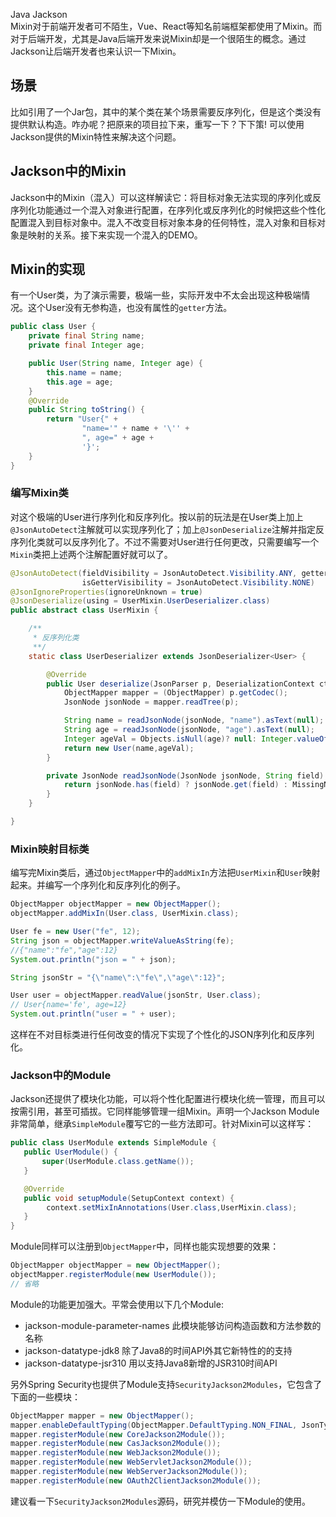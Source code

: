 Java Jackson<br />Mixin对于前端开发者可不陌生，Vue、React等知名前端框架都使用了Mixin。而对于后端开发，尤其是Java后端开发来说Mixin却是一个很陌生的概念。通过Jackson让后端开发者也来认识一下Mixin。
<a name="ejhS2"></a>
## 场景
比如引用了一个Jar包，其中的某个类在某个场景需要反序列化，但是这个类没有提供默认构造。咋办呢？把原来的项目拉下来，重写一下？下下策! 可以使用Jackson提供的Mixin特性来解决这个问题。
<a name="lXmZi"></a>
## Jackson中的Mixin
Jackson中的Mixin（混入）可以这样解读它：将目标对象无法实现的序列化或反序列化功能通过一个混入对象进行配置，在序列化或反序列化的时候把这些个性化配置混入到目标对象中。混入不改变目标对象本身的任何特性，混入对象和目标对象是映射的关系。接下来实现一个混入的DEMO。
<a name="Zp5nk"></a>
## Mixin的实现
有一个User类，为了演示需要，极端一些，实际开发中不太会出现这种极端情况。这个User没有无参构造，也没有属性的`getter`方法。
```java
public class User {
    private final String name;
    private final Integer age;

    public User(String name, Integer age) {
        this.name = name;
        this.age = age;
    }
    @Override
    public String toString() {
        return "User{" +
                "name='" + name + '\'' +
                ", age=" + age +
                '}';
    }
}
```
<a name="nNKZO"></a>
### 编写Mixin类
对这个极端的User进行序列化和反序列化。按以前的玩法是在User类上加上`@JsonAutoDetect`注解就可以实现序列化了；加上`@JsonDeserialize`注解并指定反序列化类就可以反序列化了。不过不需要对User进行任何更改，只需要编写一个`Mixin`类把上述两个注解配置好就可以了。
```java
@JsonAutoDetect(fieldVisibility = JsonAutoDetect.Visibility.ANY, getterVisibility = JsonAutoDetect.Visibility.NONE,
                isGetterVisibility = JsonAutoDetect.Visibility.NONE)
@JsonIgnoreProperties(ignoreUnknown = true)
@JsonDeserialize(using = UserMixin.UserDeserializer.class)
public abstract class UserMixin {

    /**
     * 反序列化类
     **/
    static class UserDeserializer extends JsonDeserializer<User> {

        @Override
        public User deserialize(JsonParser p, DeserializationContext ctxt) throws IOException {
            ObjectMapper mapper = (ObjectMapper) p.getCodec();
            JsonNode jsonNode = mapper.readTree(p);

            String name = readJsonNode(jsonNode, "name").asText(null);
            String age = readJsonNode(jsonNode, "age").asText(null);
            Integer ageVal = Objects.isNull(age)? null: Integer.valueOf(age);
            return new User(name,ageVal);
        }

        private JsonNode readJsonNode(JsonNode jsonNode, String field) {
            return jsonNode.has(field) ? jsonNode.get(field) : MissingNode.getInstance();
        }
    }

}
```
<a name="YY31w"></a>
### Mixin映射目标类
编写完Mixin类后，通过`ObjectMapper`中的`addMixIn`方法把`UserMixin`和`User`映射起来。并编写一个序列化和反序列化的例子。
```java
ObjectMapper objectMapper = new ObjectMapper();
objectMapper.addMixIn(User.class, UserMixin.class);

User fe = new User("fe", 12);
String json = objectMapper.writeValueAsString(fe);
//{"name":"fe","age":12} 
System.out.println("json = " + json);

String jsonStr = "{\"name\":\"fe\",\"age\":12}";

User user = objectMapper.readValue(jsonStr, User.class);
// User{name='fe', age=12}
System.out.println("user = " + user);
```
这样在不对目标类进行任何改变的情况下实现了个性化的JSON序列化和反序列化。
<a name="ahjKX"></a>
### Jackson中的Module
Jackson还提供了模块化功能，可以将个性化配置进行模块化统一管理，而且可以按需引用，甚至可插拔。它同样能够管理一组Mixin。声明一个Jackson Module非常简单，继承`SimpleModule`覆写它的一些方法即可。针对Mixin可以这样写：
```java
public class UserModule extends SimpleModule {
   public UserModule() {
       super(UserModule.class.getName());
   }

   @Override
   public void setupModule(SetupContext context) {
        context.setMixInAnnotations(User.class,UserMixin.class);
   }
}
```
Module同样可以注册到`ObjectMapper`中，同样也能实现想要的效果：
```java
ObjectMapper objectMapper = new ObjectMapper();
objectMapper.registerModule(new UserModule());
// 省略
```
Module的功能更加强大。平常会使用以下几个Module:

- jackson-module-parameter-names  此模块能够访问构造函数和方法参数的名称
- jackson-datatype-jdk8 除了Java8的时间API外其它新特性的的支持
- jackson-datatype-jsr310  用以支持Java8新增的JSR310时间API

另外Spring Security也提供了Module支持`SecurityJackson2Modules`，它包含了下面的一些模块：
```java
ObjectMapper mapper = new ObjectMapper();
mapper.enableDefaultTyping(ObjectMapper.DefaultTyping.NON_FINAL, JsonTypeInfo.As.PROPERTY);
mapper.registerModule(new CoreJackson2Module());
mapper.registerModule(new CasJackson2Module());
mapper.registerModule(new WebJackson2Module());
mapper.registerModule(new WebServletJackson2Module());
mapper.registerModule(new WebServerJackson2Module());
mapper.registerModule(new OAuth2ClientJackson2Module());
```
建议看一下`SecurityJackson2Modules`源码，研究并模仿一下Module的使用。
